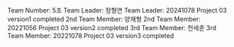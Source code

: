 Team Number: 5조
Team Leader: 정형연
Team Leader: 20241078
Project 03 version1 completed
2nd Team Member: 양재형
2nd Team Member: 20221056
Project 03 version2 completed
3rd Team Member: 천세춘
3rd Team Member: 20221078
Project 03 version3 completed